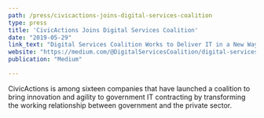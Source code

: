 ```yaml
---
path: /press/civicactions-joins-digital-services-coalition
type: press
title: 'CivicActions Joins Digital Services Coalition'
date: "2019-05-29"
link_text: "Digital Services Coalition Works to Deliver IT in a New Way to the Federal Government"
website: "https://medium.com/@DigitalServicesCoalition/digital-services-coalition-works-to-deliver-it-in-a-new-way-to-the-federal-government-3bc1e59bc4e7"
publication: "Medium"

---
```


CivicActions is among sixteen companies that have launched a coalition to bring innovation and agility to government IT contracting by transforming the working relationship between government and the private sector.
